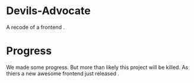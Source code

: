 # Devils-Advocate
A recode of a frontend . 


# Progress 
We made some progress. But more than likely this project will be killed. As thiers a new awesome frontend just released .
